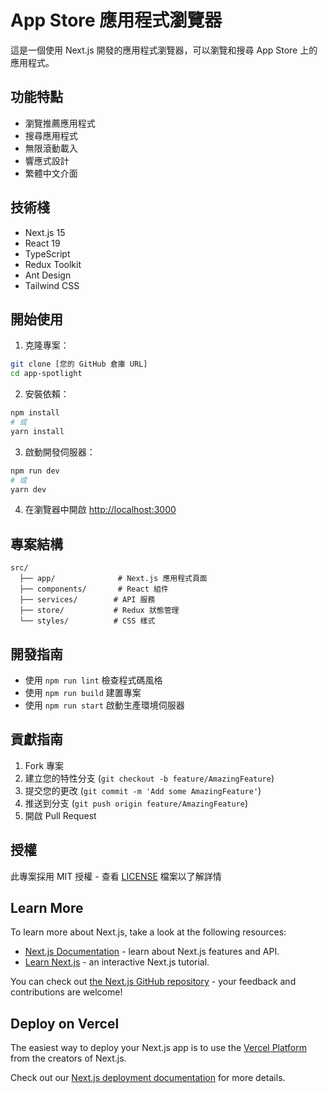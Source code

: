 # App Store 應用程式瀏覽器

這是一個使用 Next.js 開發的應用程式瀏覽器，可以瀏覽和搜尋 App Store 上的應用程式。

## 功能特點

- 瀏覽推薦應用程式
- 搜尋應用程式
- 無限滾動載入
- 響應式設計
- 繁體中文介面

## 技術棧

- Next.js 15
- React 19
- TypeScript
- Redux Toolkit
- Ant Design
- Tailwind CSS

## 開始使用

1. 克隆專案：
```bash
git clone [您的 GitHub 倉庫 URL]
cd app-spotlight
```

2. 安裝依賴：
```bash
npm install
# 或
yarn install
```

3. 啟動開發伺服器：
```bash
npm run dev
# 或
yarn dev
```

4. 在瀏覽器中開啟 [http://localhost:3000](http://localhost:3000)

## 專案結構

```
src/
  ├── app/              # Next.js 應用程式頁面
  ├── components/       # React 組件
  ├── services/        # API 服務
  ├── store/           # Redux 狀態管理
  └── styles/          # CSS 樣式
```

## 開發指南

- 使用 `npm run lint` 檢查程式碼風格
- 使用 `npm run build` 建置專案
- 使用 `npm run start` 啟動生產環境伺服器

## 貢獻指南

1. Fork 專案
2. 建立您的特性分支 (`git checkout -b feature/AmazingFeature`)
3. 提交您的更改 (`git commit -m 'Add some AmazingFeature'`)
4. 推送到分支 (`git push origin feature/AmazingFeature`)
5. 開啟 Pull Request

## 授權

此專案採用 MIT 授權 - 查看 [LICENSE](LICENSE) 檔案以了解詳情

## Learn More

To learn more about Next.js, take a look at the following resources:

- [Next.js Documentation](https://nextjs.org/docs) - learn about Next.js features and API.
- [Learn Next.js](https://nextjs.org/learn) - an interactive Next.js tutorial.

You can check out [the Next.js GitHub repository](https://github.com/vercel/next.js) - your feedback and contributions are welcome!

## Deploy on Vercel

The easiest way to deploy your Next.js app is to use the [Vercel Platform](https://vercel.com/new?utm_medium=default-template&filter=next.js&utm_source=create-next-app&utm_campaign=create-next-app-readme) from the creators of Next.js.

Check out our [Next.js deployment documentation](https://nextjs.org/docs/app/building-your-application/deploying) for more details.
